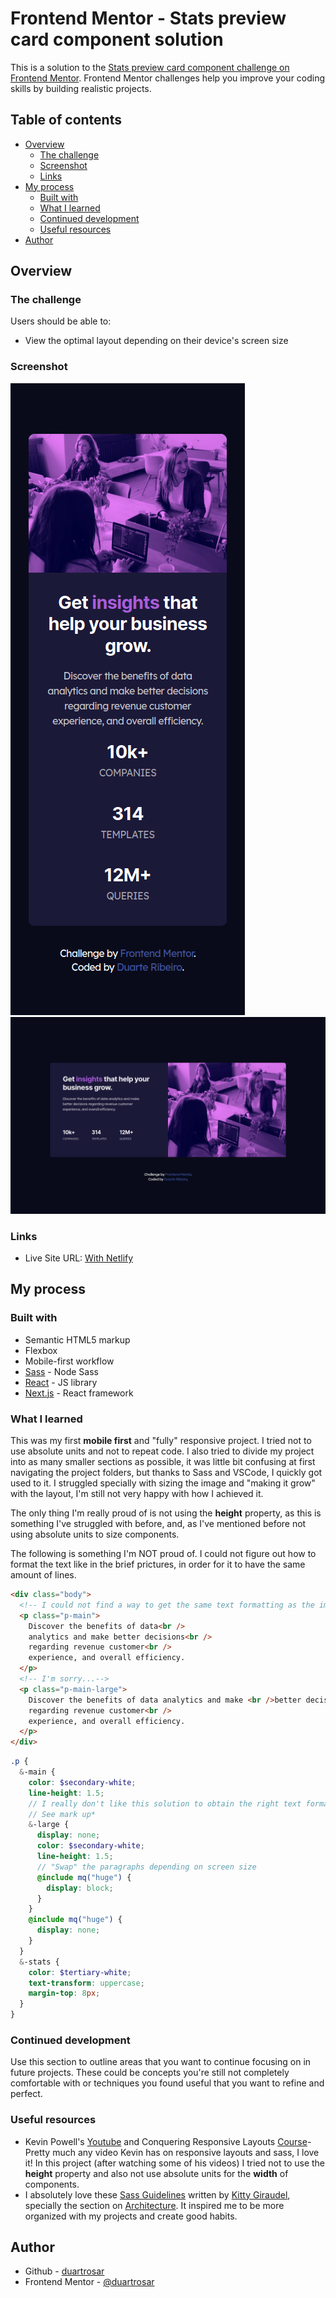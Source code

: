 # Frontend Mentor - Stats preview card component solution

This is a solution to the [Stats preview card component challenge on Frontend Mentor](https://www.frontendmentor.io/challenges/stats-preview-card-component-8JqbgoU62). Frontend Mentor challenges help you improve your coding skills by building realistic projects.

## Table of contents

- [Overview](#overview)
  - [The challenge](#the-challenge)
  - [Screenshot](#screenshot)
  - [Links](#links)
- [My process](#my-process)
  - [Built with](#built-with)
  - [What I learned](#what-i-learned)
  - [Continued development](#continued-development)
  - [Useful resources](#useful-resources)
- [Author](#author)

## Overview

### The challenge

Users should be able to:

- View the optimal layout depending on their device's screen size

### Screenshot

![Mobile](./screenshots/screenshot_mobile.png)
![Desktop](./screenshots/screenshot_desktop.png)

### Links

- Live Site URL: [With Netlify](https://epic-jones-285c87.netlify.app/)

## My process

### Built with

- Semantic HTML5 markup
- Flexbox
- Mobile-first workflow
- [Sass](https://sass-lang.com/) - Node Sass
- [React](https://reactjs.org/) - JS library
- [Next.js](https://nextjs.org/) - React framework

### What I learned

This was my first **mobile first** and "fully" responsive project. I tried not to use absolute units and not to repeat code. I also tried to divide my project into as many smaller sections as possible, it was little bit confusing at first navigating the project folders, but thanks to Sass and VSCode, I quickly got used to it. I struggled specially with sizing the image and "making it grow" with the layout, I'm still not very happy with how I achieved it.

The only thing I'm really proud of is not using the **height** property, as this is something I've struggled with before, and, as I've mentioned before not using absolute units to size components.

The following is something I'm NOT proud of. I could not figure out how to format the text like in the brief prictures, in order for it to have the same amount of lines.

```html
<div class="body">
  <!-- I could not find a way to get the same text formatting as the image without line breaks -->
  <p class="p-main">
    Discover the benefits of data<br />
    analytics and make better decisions<br />
    regarding revenue customer<br />
    experience, and overall efficiency.
  </p>
  <!-- I'm sorry...-->
  <p class="p-main-large">
    Discover the benefits of data analytics and make <br />better decisions
    regarding revenue customer<br />
    experience, and overall efficiency.
  </p>
</div>
```

```scss
.p {
  &-main {
    color: $secondary-white;
    line-height: 1.5;
    // I really don't like this solution to obtain the right text formatting
    // See mark up*
    &-large {
      display: none;
      color: $secondary-white;
      line-height: 1.5;
      // "Swap" the paragraphs depending on screen size
      @include mq("huge") {
        display: block;
      }
    }
    @include mq("huge") {
      display: none;
    }
  }
  &-stats {
    color: $tertiary-white;
    text-transform: uppercase;
    margin-top: 8px;
  }
}
```

### Continued development

Use this section to outline areas that you want to continue focusing on in future projects. These could be concepts you're still not completely comfortable with or techniques you found useful that you want to refine and perfect.

### Useful resources

- Kevin Powell's [Youtube](https://www.youtube.com/user/KepowOb) and Conquering Responsive Layouts [Course](https://courses.kevinpowell.co/conquering-responsive-layouts)- Pretty much any video Kevin has on responsive layouts and sass, I love it! In this project (after watching some of his videos) I tried not to use the **height** property and also not use absolute units for the **width** of components.
- I absolutely love these [Sass Guidelines](https://sass-guidelin.es/) written by [Kitty Giraudel](https://kittygiraudel.com/), specially the section on [Architecture](https://sass-guidelin.es/#architecture). It inspired me to be more organized with my projects and create good habits.

## Author

- Github - [duartrosar](https://github.com/duartrosar)
- Frontend Mentor - [@duartrosar](https://www.frontendmentor.io/profile/duartrosar)
